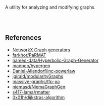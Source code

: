 A utility for analyzing and modifying graphs.

<br>
<br>


## References

- [NetworkX Graph generators](https://networkx.org/documentation/stable/reference/generators.html)
- [farkhor/PaRMAT](https://github.com/farkhor/PaRMAT)
- [named-data/Hyperbolic-Graph-Generator](https://github.com/named-data/Hyperbolic-Graph-Generator)
- [manpen/hypergen](https://github.com/manpen/hypergen)
- [Daniel-Allendorf/inc-powerlaw](https://github.com/Daniel-Allendorf/inc-powerlaw)
- [jgirald/modularityGraphs](https://github.com/jgirald/modularityGraphs)
- [massive-graphs/tfp-pa](https://github.com/massive-graphs/tfp-pa)
- [niemasd/NiemaGraphGen](https://github.com/niemasd/NiemaGraphGen)
- [s417-lama/rmatter](https://github.com/s417-lama/rmatter)
- [0x01h/dijkstras-algorithm](https://github.com/0x01h/dijkstras-algorithm)
